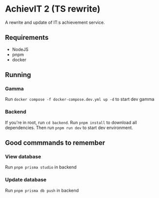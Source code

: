 # AchievIT 2 (TS rewrite)

A rewrite and update of IT:s achievement service.

## Requirements

- NodeJS
- pnpm
- docker

## Running

### Gamma

Run `docker compose -f docker-compose.dev.yml up -d` to start dev gamma

### Backend

If you're in root, run `cd backend`.
Run `pnpm install` to download all dependencies.
Then run `pnpm run dev` to start dev environment.

## Good commmands to remember

### View database

Run `pnpm prisma studio` in backend

### Update database

Run `pnpm prisma db push` in backend
